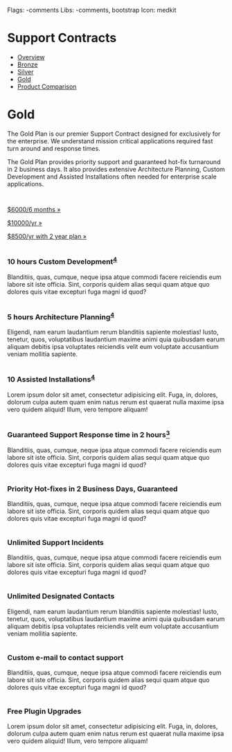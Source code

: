 Flags: -comments
Libs: -comments, bootstrap
Icon: medkit



# Support Contracts

<ul class="nav nav-pills">
  <li><a href="contracts">Overview</a></li>
  <li><a href="bronze">Bronze</a></li>
  <li><a href="silver">Silver</a></li>
  <li class="active"><a href="gold">Gold</a></li>
  <li><a href="comparison">Product Comparison</a></li>
</ul>


<div class="row hero-unit">
	<div class="span8">
		<h1>Gold</h1>
		<p>The Gold Plan is our premier Support Contract designed for exclusively for the enterprise. We understand mission critical applications required fast turn around and response times.</p>
		<p>The Gold Plan provides priority support and guaranteed hot-fix turnaround in 2 business days. It also provides extensive Architecture Planning, Custom Development and Assisted Installations often needed for enterprise scale applications.</p>
	</div>
	<div class="span3">
		<p><small>&nbsp;</small></p>
		<form action="https://www.e-junkie.com/ecom/gb.php?c=cart&amp;i=1087334&amp;cl=41912&amp;ejc=2" target="ej_ejc" method="POST" accept-charset="UTF-8">
			<input type="hidden" name="o1" value="Gold Tier 6 Month Contract">
			<p><a href="#" class="btn btn-success btn-large btn-block" onClick="javascript:return EJEJC_lc(this.parentNode);"><i class="icon-shopping-cart icon-white"></i> $6000/6 months &raquo;</a></p>
		</form>
		<form action="https://www.e-junkie.com/ecom/gb.php?c=cart&amp;i=1087334&amp;cl=41912&amp;ejc=2" target="ej_ejc" method="POST" accept-charset="UTF-8">
			<input type="hidden" name="o1" value="Gold Tier 1 Year Contract">
			<p><a href="#" class="btn btn-success btn-large btn-block" onClick="javascript:return EJEJC_lc(this.parentNode);"><i class="icon-shopping-cart icon-white"></i> $10000/yr &raquo;</a></p>
		</form>
		<form action="https://www.e-junkie.com/ecom/gb.php?c=cart&amp;i=1087334&amp;cl=41912&amp;ejc=2" target="ej_ejc" method="POST" accept-charset="UTF-8">
			<input type="hidden" name="o1" value="Gold Tier 2 Year Contract">
			<p><a href="#" class="btn btn-success btn-large btn-block" onClick="javascript:return EJEJC_lc(this.parentNode);"><i class="icon-shopping-cart icon-white"></i> $8500/yr with 2 year plan &raquo;</a></p>
		</form>
	</div>
</div>


<div class="row">
	<div class="span3">
		<p><img src="http://image.shutterstock.com/display_pic_with_logo/88008/88008,1260312816,1/stock-photo-digital-program-code-and-american-map-with-a-communication-concept-in-blue-and-green-42469126.jpg" alt=""></p>
		<h3>10 hours Custom Development<sup><a href="#note4">4</a></sup></h3>
		<p4>Blanditiis, quas, cumque, neque ipsa atque commodi facere reiciendis eum labore sit iste officia. Sint, corporis quidem alias sequi quam atque quo dolores quis vitae excepturi fuga magni id quod?</p4>
	</div>
	<div class="span3">
		<p><img src="http://image.shutterstock.com/display_pic_with_logo/1198163/115683691/stock-photo-businessman-touch-gear-to-success-concept-115683691.jpg" alt=""></p>
		<h3>5 hours Architecture Planning<sup><a href="#note4">4</a></sup></h3>
		<p4>Eligendi, nam earum laudantium rerum blanditiis sapiente molestias! Iusto, tenetur, quos, voluptatibus laudantium maxime animi quia quibusdam earum aliquam debitis ipsa voluptates reiciendis velit eum voluptate accusantium veniam mollitia sapiente.</p4>
	</div>
	<div class="span3">
		<p><img src="http://image.shutterstock.com/display_pic_with_logo/1198163/128207006/stock-photo-businessman-working-with-a-cloud-computing-diagram-on-the-new-computer-interface-128207006.jpg" alt=""></p>
		<h3>10 Assisted Installations<sup><a href="#note4">4</a></sup></h3>
		<p4>Lorem ipsum dolor sit amet, consectetur adipisicing elit. Fuga, in, dolores, dolorum culpa autem quam enim natus rerum est quaerat nulla maxime ipsa vero quidem aliquid! Illum, vero tempore aliquam!</p4>
	</div>
	<div class="span3">
		<p><img src="http://image.shutterstock.com/display_pic_with_logo/585532/159936467/stock-photo-luxury-watch-chronograph-closeup-159936467.jpg" alt=""></p>
		<h3>Guaranteed Support Response time in 2 hours<a href="#note3"><sup>3</sup></a></h3>
		<p4>Blanditiis, quas, cumque, neque ipsa atque commodi facere reiciendis eum labore sit iste officia. Sint, corporis quidem alias sequi quam atque quo dolores quis vitae excepturi fuga magni id quod?</p4>
	</div>
</div>
<div class="row">
		<div class="span3">
		<p><img src="http://image.shutterstock.com/display_pic_with_logo/664192/156041360/stock-vector-tech-circle-and-arrow-background-156041360.jpg" alt=""></p>
		<h3>Priority Hot-fixes in 2 Business Days, Guaranteed</h3>
		<p4>Blanditiis, quas, cumque, neque ipsa atque commodi facere reiciendis eum labore sit iste officia. Sint, corporis quidem alias sequi quam atque quo dolores quis vitae excepturi fuga magni id quod?</p4>
	</div>
	<div class="span3">
		<p><img src="http://image.shutterstock.com/display_pic_with_logo/348181/105784187/stock-photo-modern-interior-of-server-room-in-datacenter-105784187.jpg" alt=""></p>
		<h3>Unlimited Support Incidents</h3>
		<p4>Blanditiis, quas, cumque, neque ipsa atque commodi facere reiciendis eum labore sit iste officia. Sint, corporis quidem alias sequi quam atque quo dolores quis vitae excepturi fuga magni id quod?</p4>
	</div>
	<div class="span3">
		<p><img src="http://image.shutterstock.com/display_pic_with_logo/717313/717313,1303481844,1/stock-photo-businessman-hand-pressing-support-button-on-a-touch-screen-interface-75837571.jpg" alt=""></p>
		<h3>Unlimited Designated Contacts</h3>
		<p4>Eligendi, nam earum laudantium rerum blanditiis sapiente molestias! Iusto, tenetur, quos, voluptatibus laudantium maxime animi quia quibusdam earum aliquam debitis ipsa voluptates reiciendis velit eum voluptate accusantium veniam mollitia sapiente.</p4>
	</div>
	<div class="span3">
		<p><img src="http://image.shutterstock.com/display_pic_with_logo/1018532/152752442/stock-photo-lcd-circuit-email-address-on-blue-screen-152752442.jpg" alt=""></p>
		<h3>Custom e-mail to contact support</h3>
		<p4>Blanditiis, quas, cumque, neque ipsa atque commodi facere reiciendis eum labore sit iste officia. Sint, corporis quidem alias sequi quam atque quo dolores quis vitae excepturi fuga magni id quod?</p4>
	</div>
</div>
<div class="row">
	<div class="span3">
		<p><img src="http://image.shutterstock.com/display_pic_with_logo/219154/104282045/stock-photo-source-code-technology-background-security-concept-104282045.jpg" alt=""></p>
		<h3>Free Plugin Upgrades</h3>
		<p4>Lorem ipsum dolor sit amet, consectetur adipisicing elit. Fuga, in, dolores, dolorum culpa autem quam enim natus rerum est quaerat nulla maxime ipsa vero quidem aliquid! Illum, vero tempore aliquam!</p4>
	</div>
</div>

